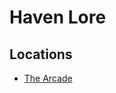 # Haven Lore

## Locations

* [The Arcade](https://shandy79.github.io/vessel-online/pages/the_arcade)
